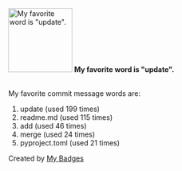 <img src="https://my-badges.github.io/my-badges/favorite-word.png" alt="My favorite word is &quot;update&quot;." title="My favorite word is &quot;update&quot;." width="128">
<strong>My favorite word is &quot;update&quot;.</strong>
<br><br>

My favorite commit message words are:

1. update (used 199 times)
2. readme.md (used 115 times)
3. add (used 46 times)
4. merge (used 24 times)
5. pyproject.toml (used 21 times)


Created by <a href="https://github.com/my-badges/my-badges">My Badges</a>